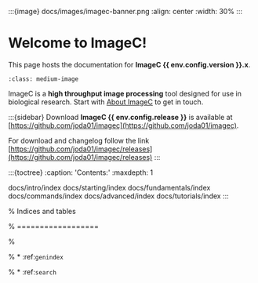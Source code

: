 :::{image} docs/images/imagec-banner.png
:align: center
:width: 30%
:::

# Welcome to ImageC!

This page hosts the documentation for **ImageC {{ env.config.version }}.x**.

```{figure} images/screenshot-open-pipeline.png
:class: medium-image

```

ImageC is a **high throughput image processing** tool designed for use in biological research.
Start with [About ImageC](about-imagec) to get in touch.

:::{sidebar} Download
**ImageC {{ env.config.release }}** is available at [https://github.com/joda01/imagec](https://github.com/joda01/imagec).

For download and changelog follow the link [https://github.com/joda01/imagec/releases](https://github.com/joda01/imagec/releases)
:::




:::{toctree}
:caption: 'Contents:'
:maxdepth: 1

docs/intro/index
docs/starting/index
docs/fundamentals/index
docs/commands/index
docs/advanced/index
docs/tutorials/index
:::

% Indices and tables

% ==================

%

% * :ref:`genindex`

% * :ref:`search`
